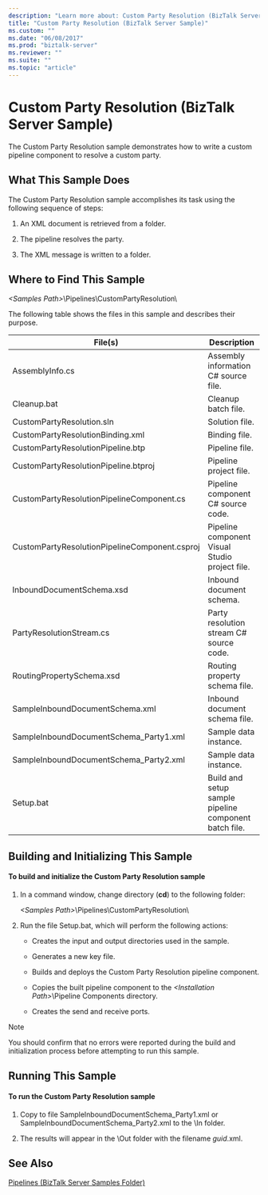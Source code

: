 ```yaml
---
description: "Learn more about: Custom Party Resolution (BizTalk Server Sample)"
title: "Custom Party Resolution (BizTalk Server Sample)"
ms.custom: ""
ms.date: "06/08/2017"
ms.prod: "biztalk-server"
ms.reviewer: ""
ms.suite: ""
ms.topic: "article"
---
```

# Custom Party Resolution (BizTalk Server Sample)
The Custom Party Resolution sample demonstrates how to write a custom pipeline component to resolve a custom party.  
  
## What This Sample Does  
 The Custom Party Resolution sample accomplishes its task using the following sequence of steps:  
  
1.  An XML document is retrieved from a folder.  
  
2.  The pipeline resolves the party.  
  
3.  The XML message is written to a folder.  
  
## Where to Find This Sample  
 *\<Samples Path>*\Pipelines\CustomPartyResolution\  
  
 The following table shows the files in this sample and describes their purpose.  
  
|File(s)|Description|  
|---------------|-----------------|  
|AssemblyInfo.cs|Assembly information C# source file.|  
|Cleanup.bat|Cleanup batch file.|  
|CustomPartyResolution.sln|Solution file.|  
|CustomPartyResolutionBinding.xml|Binding file.|  
|CustomPartyResolutionPipeline.btp|Pipeline file.|  
|CustomPartyResolutionPipeline.btproj|Pipeline project file.|  
|CustomPartyResolutionPipelineComponent.cs|Pipeline component C# source code.|  
|CustomPartyResolutionPipelineComponent.csproj|Pipeline component Visual Studio project file.|  
|InboundDocumentSchema.xsd|Inbound document schema.|  
|PartyResolutionStream.cs|Party resolution stream C# source code.|  
|RoutingPropertySchema.xsd|Routing property schema file.|  
|SampleInboundDocumentSchema.xml|Inbound document schema file.|  
|SampleInboundDocumentSchema_Party1.xml|Sample data instance.|  
|SampleInboundDocumentSchema_Party2.xml|Sample data instance.|  
|Setup.bat|Build and setup sample pipeline component batch file.|  
  
## Building and Initializing This Sample  
  
#### To build and initialize the Custom Party Resolution sample  
  
1.  In a command window, change directory (**cd**) to the following folder:  
  
     *\<Samples Path>*\Pipelines\CustomPartyResolution\  
  
2.  Run the file Setup.bat, which will perform the following actions:  
  
    -   Creates the input and output directories used in the sample.  
  
    -   Generates a new key file.  
  
    -   Builds and deploys the Custom Party Resolution pipeline component.  
  
    -   Copies the built pipeline component to the *\<Installation Path>*\Pipeline Components directory.  
  
    -   Creates the send and receive ports.  
  
> [!NOTE]
>  You should confirm that no errors were reported during the build and initialization process before attempting to run this sample.  
  
## Running This Sample  
  
#### To run the Custom Party Resolution sample  
  
1.  Copy to file SampleInboundDocumentSchema_Party1.xml or SampleInboundDocumentSchema_Party2.xml to the \In folder.  
  
2.  The results will appear in the \Out folder with the filename *guid*.xml.  
  
## See Also  
 [Pipelines (BizTalk Server Samples Folder)](../core/pipelines-biztalk-server-samples-folder.md)
